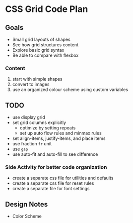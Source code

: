 # CSS Grid Code Plan

## Goals

- Small grid layouts of shapes
- See how grid structures content
- Explore basic grid syntax
- Be able to compare with flexbox

### Content

1. start with simple shapes
2. convert to images
3. use an organized colour scheme using custom variables

## TODO

- use display grid
- set grid columns explicitly
  - optimize by setting repeats
  - set up auto flow rules and minmax rules
- set align-items, justify-items, and place items
- use fraction `fr` unit
- use `gap`
- use auto-fit and auto-fill to see difference

### Side Activity for better code organization

- create a separate css file for utilities and defaults
- create a separate css file for reset rules
- create a separate file for font settings

## Design Notes

- Color Scheme
